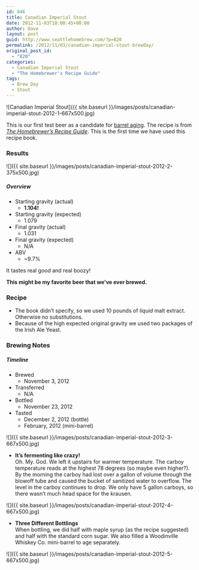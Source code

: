 ```yaml
---
id: 846
title: Canadian Imperial Stout
date: 2012-11-03T18:00:45+00:00
author: Dave
layout: post
guid: http://www.seattlehomebrew.com/?p=820
permalink: /2012/11/03/canadian-imperial-stout-brewday/
original_post_id:
  - "820"
categories:
  - Canadian Imperial Stout
  - "The Homebrewer's Recipe Guide"
tags:
  - Brew Day
  - Stout
---
```

![Canadian Imperial Stout]({{ site.baseurl }}/images/posts/canadian-imperial-stout-2012-1-667x500.jpg)

This is our first test beer as a candidate for [barrel aging](/category/the-story-of-barry/?order=ASC). The recipe is from [_The Homebrewer’s Recipe Guide_](http://www.amazon.com/gp/product/0684829215/ref=as_li_qf_sp_asin_il_tl?ie=UTF8&camp=1789&creative=9325&creativeASIN=0684829215&linkCode=as2&tag=seatthomeb-20&linkId=BFPVAFDIITPWS7ZF). This is the first time we have used this recipe book.

<!--more-->

### Results

![]({{ site.baseurl }}/images/posts/canadian-imperial-stout-2012-2-375x500.jpg)

##### Overview

  * Starting gravity (actual) 
      * **1.104!**
  * Starting gravity (expected) 
      * 1.079
  * Final gravity (actual) 
      * 1.031
  * Final gravity (expected) 
      * N/A
  * ABV 
      * ~9.7% 

It tastes real good and real boozy! 

**This might be my favorite beer that we've ever brewed.**

### Recipe

  * The book didn’t specify, so we used 10 pounds of _liquid_ malt extract. Otherwise no substitutions.
  * Because of the high expected original gravity we used two packages of the Irish Ale Yeast.

### Brewing Notes

##### Timeline

  * Brewed 
      * November 3, 2012
  * Transferred 
      * N/A
  * Bottled 
      * November 23, 2012
  * Tasted 
      * December 2, 2012 (bottle)
      * February, 2012 (mini-barrel) 

![]({{ site.baseurl }}/images/posts/canadian-imperial-stout-2012-3-667x500.jpg)

  * **It’s fermenting like crazy!**  
    Oh. My. God. We left it upstairs for warmer temperature. The carboy temperature reads at the highest 78 degrees (so maybe even higher?). By the morning the carboy had lost over a gallon of volume through the blowoff tube and caused the bucket of sanitized water to overflow. The level in the carboy continues to drop. We only have 5 gallon carboys, so there wasn’t much head space for the krausen.

![]({{ site.baseurl }}/images/posts/canadian-imperial-stout-2012-4-667x500.jpg)

  * **Three Different Bottlings**  
    When bottling, we did half with maple syrup (as the recipe suggested) and half with the standard corn sugar. We also filled a Woodinville Whiskey Co. mini-barrel to age separately.

![]({{ site.baseurl }}/images/posts/canadian-imperial-stout-2012-5-667x500.jpg)
